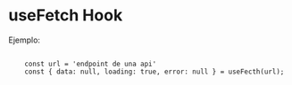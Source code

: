 # useFetch Hook

Ejemplo:

```

    const url = 'endpoint de una api'
    const { data: null, loading: true, error: null } = useFecth(url);

```
